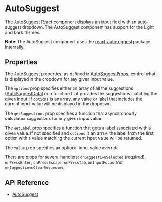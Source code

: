 # AutoSuggest

The [AutoSuggest]($core-react) React component displays an input field with an auto-suggest dropdown.
The AutoSuggest component has support for the Light and Dark themes.

**Note**: The AutoSuggest component uses the [react-autosuggest](https://www.npmjs.com/package/react-autosuggest) package internally.

## Properties

The AutoSuggest properties, as defined in [AutoSuggestProps]($core-react), control what is displayed in the dropdown for any given input value.

The `options` prop specifies either an array of all the suggestions ([AutoSuggestData]($core-react)) or a function that provides the suggestions matching the given input. If `options` is an array, any value or label that includes the current input value will be displayed in the dropdown.

The `getSuggestions` prop specifies a function that asynchronously calculates suggestions for any given input value.

The `getLabel` prop specifies a function that gets a label associated with a given value. If not specified and `options` is an array, the label from the first option with a value matching the current input value will be returned.

The `value` prop specifies an optional input value override.

There are props for several handlers:
`onSuggestionSelected` (required),
`onPressEnter`,
`onPressEscape`,
`onPressTab`,
`onInputFocus` and
`onSuggestionsClearRequested`,

## API Reference

- [AutoSuggest]($core-react:AutoSuggest)
